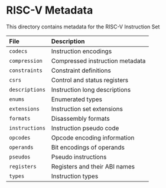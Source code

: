# RISC-V Metadata

This directory contains metadata for the RISC-V Instruction Set

|File|Description|
|:---|:----------|
|`codecs`      |Instruction encodings|
|`compression` |Compressed instruction metadata|
|`constraints` |Constraint definitions|
|`csrs`        |Control and status registers|
|`descriptions`|Instruction long descriptions|
|`enums`       |Enumerated types|
|`extensions`  |Instruction set extensions|
|`formats`     |Disassembly formats|
|`instructions`|Instruction pseudo code|
|`opcodes`     |Opcode encoding information|
|`operands`    |Bit encodings of operands|
|`pseudos`     |Pseudo instructions|
|`registers`   |Registers and their ABI names|
|`types`       |Instruction types|
